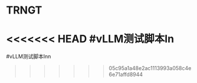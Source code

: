 # TRNGT
<<<<<<< HEAD
#vLLM测试脚本ln
=======
#vLLM测试脚本lnn
>>>>>>> 05c95a1a48e2ac1113993a058c4e6e71affd8944

